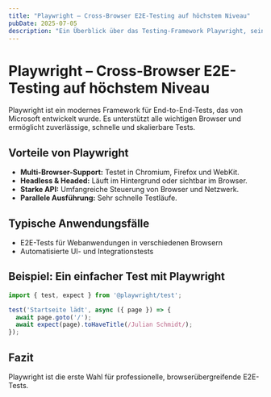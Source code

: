 ```yaml
---
title: "Playwright – Cross-Browser E2E-Testing auf höchstem Niveau"
pubDate: 2025-07-05
description: "Ein Überblick über das Testing-Framework Playwright, seine Vorteile und typische Anwendungsfälle."
---
```


# Playwright – Cross-Browser E2E-Testing auf höchstem Niveau

Playwright ist ein modernes Framework für End-to-End-Tests, das von Microsoft entwickelt wurde. Es unterstützt alle wichtigen Browser und ermöglicht zuverlässige, schnelle und skalierbare Tests.

## Vorteile von Playwright

- **Multi-Browser-Support:** Testet in Chromium, Firefox und WebKit.
- **Headless & Headed:** Läuft im Hintergrund oder sichtbar im Browser.
- **Starke API:** Umfangreiche Steuerung von Browser und Netzwerk.
- **Parallele Ausführung:** Sehr schnelle Testläufe.

## Typische Anwendungsfälle

- E2E-Tests für Webanwendungen in verschiedenen Browsern
- Automatisierte UI- und Integrationstests

## Beispiel: Ein einfacher Test mit Playwright

```js
import { test, expect } from '@playwright/test';

test('Startseite lädt', async ({ page }) => {
  await page.goto('/');
  await expect(page).toHaveTitle(/Julian Schmidt/);
});
```

## Fazit

Playwright ist die erste Wahl für professionelle, browserübergreifende E2E-Tests.
